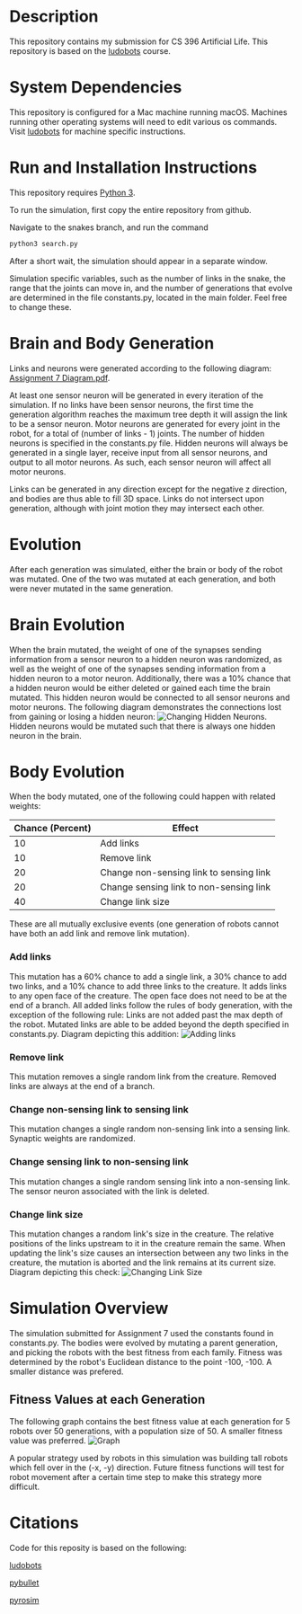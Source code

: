 # Description

This repository contains my submission for CS 396 Artificial Life. This repository is based on the [ludobots](https://www.reddit.com/r/ludobots/) course.

# System Dependencies
This repository is configured for a Mac machine running macOS. Machines running other operating systems will need to edit various os commands. Visit [ludobots](https://www.reddit.com/r/ludobots/) for machine specific instructions.

# Run and Installation Instructions
This repository requires [Python 3](https://www.python.org/downloads/). 

To run the simulation, first copy the entire repository from github. 

Navigate to the snakes branch, and run the command
```bash 
python3 search.py
```
After a short wait, the simulation should appear in a separate window.

Simulation specific variables, such as the number of links in the snake, the range that the joints can move in, and the number of generations that evolve are determined in the file constants.py, located in the main folder. Feel free to change these.

# Brain and Body Generation
Links and neurons were generated according to the following diagram: [Assignment 7 Diagram.pdf](https://github.com/JustinAronson/artificial-life/files/10789815/Assignment.7.Diagram.pdf). 

At least one sensor neuron will be generated in every iteration of the simulation. If no links have been sensor neurons, the first time the generation algorithm reaches the maximum tree depth it will assign the link to be a sensor neuron. Motor neurons are generated for every joint in the robot, for a total of (number of links - 1) joints. The number of hidden neurons is specified in the constants.py file. Hidden neurons will always be generated in a single layer, receive input from all sensor neurons, and output to all motor neurons. As such, each sensor neuron will affect all motor neurons.

Links can be generated in any direction except for the negative z direction, and bodies are thus able to fill 3D space. Links do not intersect upon generation, although with joint motion they may intersect each other.

# Evolution
After each generation was simulated, either the brain or body of the robot was mutated. One of the two was mutated at each generation, and both were never mutated in the same generation.

# Brain Evolution
When the brain mutated, the weight of one of the synapses sending information from a sensor neuron to a hidden neuron was randomized, as well as the weight of one of the synapses sending information from a hidden neuron to a motor neuron. Additionally, there was a 10% chance that a hidden neuron would be either deleted or gained each time the brain mutated. This hidden neuron would be connected to all sensor neurons and motor neurons. The following diagram demonstrates the connections lost from gaining or losing a hidden neuron: ![Changing Hidden Neurons](https://github.com/JustinAronson/artificial-life/blob/3d-creatures/Changing%20Hidden%20Neurons.jpg). Hidden neurons would be mutated such that there is always one hidden neuron in the brain.

# Body Evolution
When the body mutated, one of the following could happen with related weights:

Chance (Percent)  | Effect
------------- | -------------
10  | Add links
10  | Remove link
20  | Change non-sensing link to sensing link
20  | Change sensing link to non-sensing link
40  | Change link size

These are all mutually exclusive events (one generation of robots cannot have both an add link and remove link mutation).
### Add links

This mutation has a 60% chance to add a single link, a 30% chance to add two links, and a 10% chance to add three links to the creature. It adds links to any open face of the creature. The open face does not need to be at the end of a branch. All added links follow the rules of body generation, with the exception of the following rule: Links are not added past the max depth of the robot. Mutated links are able to be added beyond the depth specified in constants.py. Diagram depicting this addition: ![Adding links](https://github.com/JustinAronson/artificial-life/blob/3d-creatures/Adding%20link.jpg)
### Remove link
          
This mutation removes a single random link from the creature. Removed links are always at the end of a branch.
### Change non-sensing link to sensing link
          
This mutation changes a single random non-sensing link into a sensing link. Synaptic weights are randomized.
### Change sensing link to non-sensing link
          
This mutation changes a single random sensing link into a non-sensing link. The sensor neuron associated with the link is deleted.
### Change link size
          
This mutation changes a random link's size in the creature. The relative positions of the links upstream to it in the creature remain the same. When updating the link's size causes an intersection between any two links in the creature, the mutation is aborted and the link remains at its current size. Diagram depicting this check: ![Changing Link Size](https://github.com/JustinAronson/artificial-life/blob/3d-creatures/Changing%20link%20size.jpg)

# Simulation Overview
The simulation submitted for Assignment 7 used the constants found in constants.py. The bodies were evolved by mutating a parent generation, and picking the robots with the best fitness from each family. Fitness was determined by the robot's Euclidean distance to the point -100, -100. A smaller distance was prefered.

## Fitness Values at each Generation
The following graph contains the best fitness value at each generation for 5 robots over 50 generations, with a population size of 50. A smaller fitness value was preferred. ![Graph](https://github.com/JustinAronson/artificial-life/blob/3d-creatures/Screen%20Shot%202023-02-28%20at%2012.11.16%20AM.png)

A popular strategy used by robots in this simulation was building tall robots which fell over in the (-x, -y) direction. Future fitness functions will test for robot movement after a certain time step to make this strategy more difficult.

# Citations
Code for this reposity is based on the following:

[ludobots](https://www.reddit.com/r/ludobots/)

[pybullet](https://pybullet.org/wordpress/)

[pyrosim](https://github.com/ccappelle/pyrosim)

